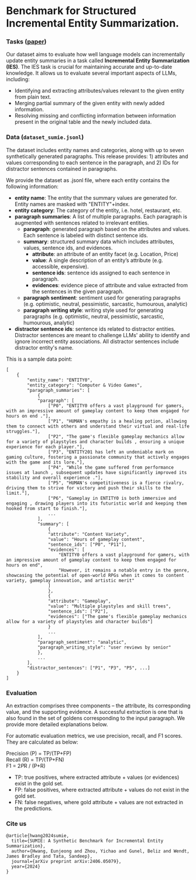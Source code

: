 # Benchmark for Structured Incremental Entity Summarization.

### Tasks ([paper](https://arxiv.org/pdf/2406.05079))
Our dataset aims to evaluate how well language models can incrementally update
entity summaries in a task called **Incremental Entity Summarization (IES)**.
The IES task is crucial for maintaining accurate and up-to-date knowledge.
It allows us to evaluate several important aspects of LLMs, including:

* Identifying and extracting attributes/values relevant to the given entity
from plain text.
* Merging partial summary of the given entity with newly added information.
* Resolving missing and conflicting information between information present
in the original table and the newly included data.

### Data (`dataset_sumie.jsonl`)
The dataset includes entity names and
categories, along with up to seven synthetically generated paragraphs. This
release provides: 1) attributes and values corresponding to each sentence in the
paragraph, and 2) IDs for distractor sentences contained in paragraphs.

We provide the dataset as .jsonl file, where each entity contains the following
information:

*   **entity name**: The entity that the summary values are generated for.
    Entity names are masked with "ENTITY"+index.
*   **entity category**: The category of the entity, i.e. hotel, restaurant,
    etc.
*   **paragraph summaries**: A list of multiple paragraphs. Each paragraph is
    augmented with sentences related to irrelevant entities.
    *   **paragraph**: generated paragraph based on the attributes and values.
        Each sentence is labeled with distinct sentence ids.
    *   **summary**: structured summary data which includes attributes, values,
        sentence ids, and evidences.
        *   **attribute**: an attribute of an entity facet (e.g. Location,
            Price)
        *   **value**: A single description of an entity’s attribute (e.g.
            accessible, expensive).
        *   **sentence ids**: sentence ids assigned to each sentence in
            paragraph.
        *   **evidences**: evidence piece of attribute and value extracted from
            the sentences in the given paragraph.
    *   **paragraph sentiment**: sentiment used for generating paragraphs (e.g.
        optimistic, neutral, pessimistic, sarcastic, humourous, analytic)
    *   **paragraph writing style**: writing style used for generating
        paragraphs (e.g. optimistic, neutral, pessimistic, sarcastic, humourous,
        analytic)
*   **distractor sentence ids**: sentence ids related to distractor entities.
    Distractor sentences are meant to challenge LLMs' ability to identify and
    ignore incorrect entity associations. All distractor sentences include
    distractor entity's name.

This is a sample data point:

```
[
    {
        "entity_name": "ENTITY0",
        "entity_category": "Computer & Video Games",
        "paragraph_summaries": [
            {
            "paragraph": [
                ["P0", "ENTITY0 offers a vast playground for gamers, with an impressive amount of gameplay content to keep them engaged for hours on end ."],
                ["P1", "HUMAN's empathy is a healing potion, allowing them to connect with others and understand their virtual and real-life struggles."],
                ["P2", "The game's flexible gameplay mechanics allow for a variety of playstyles and character builds , ensuring a unique experience for each player."],
                ["P3", "ENTITY201 has left an undeniable mark on gaming culture, fostering a passionate community that actively engages with the game and its lore."],
                ["P4", "While the game suffered from performance issues at launch , subsequent updates have significantly improved its stability and overall experience ."],
                ["P5", "HUMAN's competitiveness is a fierce rivalry, driving them to strive for victory and push their skills to the limit."],
                ["P6", "Gameplay in ENTITY0 is both immersive and engaging , drawing players into its futuristic world and keeping them hooked from start to finish."],
                ...
            ],
            "summary": [
                {
                "attribute": "Content Variety",
                "value": "Hours of gameplay content",
                "sentence_ids": ["P0", "P11"],
                "evidences": [
                    "ENTITY0 offers a vast playground for gamers, with an impressive amount of gameplay content to keep them engaged for hours on end",
                    "However, it remains a notable entry in the genre, showcasing the potential of open-world RPGs when it comes to content variety, gameplay innovation, and artistic merit"
                ]
                },
                {
                "attribute": "Gameplay",
                "value": "Multiple playstyles and skill trees",
                "sentence_ids": ["P2"],
                "evidences": ["The game's flexible gameplay mechanics allow for a variety of playstyles and character builds"]
                }
                ...
            ],
            "paragraph_sentiment": "analytic",
            "paragraph_writing_style": "user reviews by senior"
            },
            ...
        ],
        "distractor_sentences": ["P1", "P3", "P5", ...]
    }
]
```

### Evaluation

An extraction comprises three components – the attribute, its corresponding
value, and the supporting evidence. A successful extraction is one that is also
found in the set of goldens corresponding to the input paragraph.
We provide more detailed explanations below.

For automatic evaluation metrics, we use precision, recall, and F1 scores. They
are calculated as below:

Precision (P) = TP/(TP+FP) \
Recall (R) = TP/(TP+FN) \
F1 = 2*P*R / (P+R)

*   TP: true positives, where extracted attribute + values (or evidences) exist
    in the gold set.
*   FP: false positives, where extracted attribute + values do not exist in the
    gold set.
*   FN: false negatives, where gold attribute + values are not extracted in the
    predictions.


### Cite us
```
@article{hwang2024sumie,
  title={SUMIE: A Synthetic Benchmark for Incremental Entity Summarization},
  author={Hwang, Eunjeong and Zhou, Yichao and Gunel, Beliz and Wendt, James Bradley and Tata, Sandeep},
  journal={arXiv preprint arXiv:2406.05079},
  year={2024}
}
```
